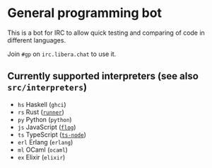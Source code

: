# General programming bot

This is a bot for IRC to allow quick testing and comparing of code in different
languages.

Join `#gp` on `irc.libera.chat` to use it.

## Currently supported interpreters (see also `src/interpreters`)

* `hs` Haskell (`ghci`)
* `rs` Rust ([`runner`](https://docs.rs/crate/runner))
* `py` Python (`python`)
* `js` JavaScript ([`flog`](https://github.com/flogjs/flog))
* `ts` TypeScript ([`ts-node`](https://www.npmjs.com/package/ts-node))
* `erl` Erlang (`erlang`)
* `ml` OCaml (`ocaml`)
* `ex` Elixir (`elixir`)
